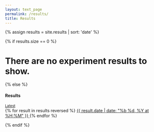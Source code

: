 ```yaml
---
layout: text_page
permalink: /results/
title: Results
---
```


{% assign results = site.results | sort: 'date' %}

{% if results.size == 0 %}

<div class="jumbotron">
    <h1>
        There are no experiment results to show.
    </h1>
</div>

{% else %}

<div class="list-group results-table">
    <span class="list-group-item list-group-item-primary disabled active">
        <div class="d-flex justify-content-between">
            <h4 class="mb-1">
                Results
            </h4>
            <small>
                <a href="latest/" class="btn btn-warning btn-sm float-right">
                    Latest
                </a>
            </small>
        </div>
    </span>
    {% for result in results reversed %}
        <a href="{{ result.url }}" class="list-group-item list-group-item-action">
            {{ result.date | date: "%b %d, %Y at %H:%M" }}
        </a>
    {% endfor %}
</div>

{% endif %}
